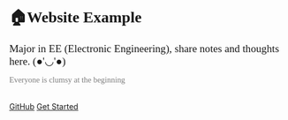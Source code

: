 <!-- _coverpage.md -->
<!-- 
/*  
 * Copyright (c) 2024 YiDing, all rights reserved. 
 *  
 * This is an example file of the site. You can freely copy,
 * fork, clone and download the file to your local machine.
 * But attention to replace it by your own file before you
 * deploying the site.
 */
-->

# 🏠<span style="font-family:'Times New Roman','Cascadia Code';">Website Example</span><br> 

<span style="font-family:'Times New Roman';font-size:1.2rem;">Major in EE (Electronic Engineering), share notes and thoughts here. (●'◡'●)</span>

<div class='clumsy'>Everyone is clumsy at the beginning </div><br>

<style>
    .clumsy {
         font-size: 0.9rem;
         color: rgba(70, 70, 70, 0.7);
         font-family: 'Cascadia Code', 'Times New Roman';
    }
</style>


[GitHub](https://github.com/YiDingg/WebsiteExample)
[Get Started](/HOMEPAGE.md)

